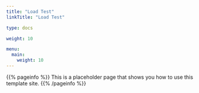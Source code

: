 ```yaml
---
title: "Load Test"
linkTitle: "Load Test"

type: docs

weight: 10

menu:
  main:
    weight: 10
---
```


{{% pageinfo %}}
This is a placeholder page that shows you how to use this template site.
{{% /pageinfo %}}





